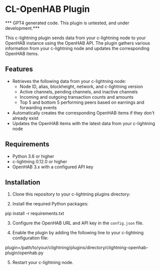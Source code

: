 # CL-OpenHAB Plugin

*** GPT4 generated code. This plugin is untested, and under development.***

This c-lightning plugin sends data from your c-lightning node to your OpenHAB instance using the OpenHAB API. The plugin gathers various information from your c-lightning node and updates the corresponding OpenHAB items.

## Features

- Retrieves the following data from your c-lightning node:
  - Node ID, alias, blockheight, network, and c-lightning version
  - Active channels, pending channels, and inactive channels
  - Incoming and outgoing transaction counts and amounts
  - Top 5 and bottom 5 performing peers based on earnings and forwarding events
- Automatically creates the corresponding OpenHAB items if they don't already exist
- Updates the OpenHAB items with the latest data from your c-lightning node

## Requirements

- Python 3.6 or higher
- c-lightning 0.12.0 or higher
- OpenHAB 3.x with a configured API key

## Installation

1. Clone this repository to your c-lightning plugins directory:



2. Install the required Python packages:

pip install -r requirements.txt


3. Configure the OpenHAB URL and API key in the `config.json` file.

4. Enable the plugin by adding the following line to your c-lightning configuration file:

plugin=/path/to/your/clightning/plugins/directory/clightning-openhab-plugin/openhab.py


5. Restart your c-lightning node.



